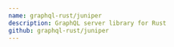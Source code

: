 ```yaml
---
name: graphql-rust/juniper
description: GraphQL server library for Rust
github: graphql-rust/juniper
---
```

